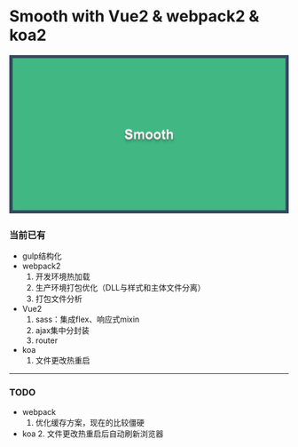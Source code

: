 # Smooth with Vue2 & webpack2 & koa2

<img src="./public/imgs/smooth.png" />

### 当前已有
+ gulp结构化
+ webpack2
    1. 开发环境热加载
    2. 生产环境打包优化（DLL与样式和主体文件分离）
    3. 打包文件分析
+ Vue2
    1. sass：集成flex、响应式mixin
    2. ajax集中分封装
    3. router
+ koa
    1. 文件更改热重启
    
----

### TODO
+ webpack
    1. 优化缓存方案，现在的比较僵硬
+ koa
    2. 文件更改热重启后自动刷新浏览器